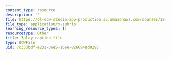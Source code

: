 ```yaml
---
content_type: resource
description: ''
file: https://ol-ocw-studio-app-production.s3.amazonaws.com/courses/18-01sc-single-variable-calculus-fall-2010/7c333bdfe23166e5166e826694ad0295_MK_0QHbUnIA.srt
file_type: application/x-subrip
learning_resource_types: []
resourcetype: Other
title: 3play caption file
type: OCWFile
uid: 7c333bdf-e231-66e5-166e-826694ad0295
---
```

